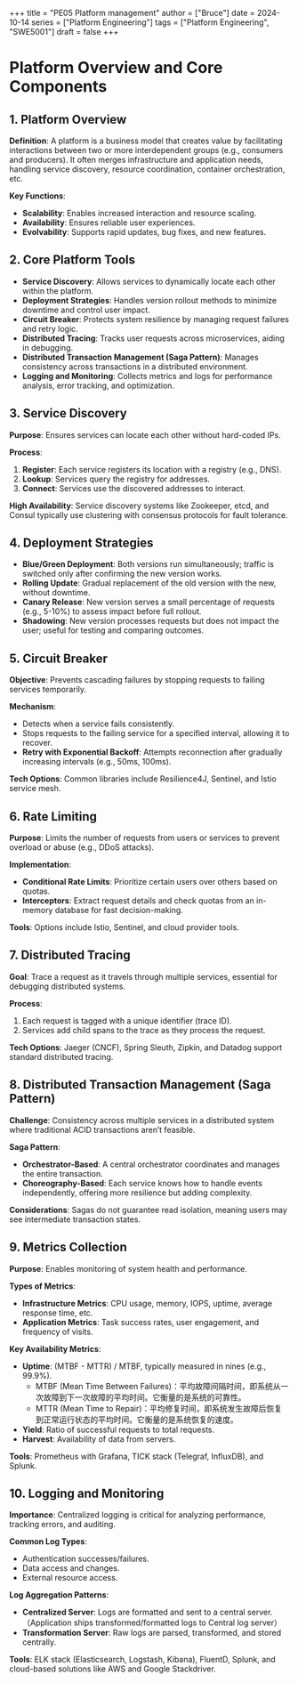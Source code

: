 +++
title = "PE05 Platform management"
author = ["Bruce"]
date = 2024-10-14
series = ["Platform Engineering"]
tags = ["Platform Engineering", "SWE5001"]
draft = false
+++

# Platform Overview and Core Components

## 1. Platform Overview
**Definition**: A platform is a business model that creates value by facilitating interactions between two or more interdependent groups (e.g., consumers and producers). It often merges infrastructure and application needs, handling service discovery, resource coordination, container orchestration, etc.

**Key Functions**:
- **Scalability**: Enables increased interaction and resource scaling.
- **Availability**: Ensures reliable user experiences.
- **Evolvability**: Supports rapid updates, bug fixes, and new features.

## 2. Core Platform Tools
- **Service Discovery**: Allows services to dynamically locate each other within the platform.
- **Deployment Strategies**: Handles version rollout methods to minimize downtime and control user impact.
- **Circuit Breaker**: Protects system resilience by managing request failures and retry logic.
- **Distributed Tracing**: Tracks user requests across microservices, aiding in debugging.
- **Distributed Transaction Management (Saga Pattern)**: Manages consistency across transactions in a distributed environment.
- **Logging and Monitoring**: Collects metrics and logs for performance analysis, error tracking, and optimization.

## 3. Service Discovery
**Purpose**: Ensures services can locate each other without hard-coded IPs.

**Process**:
1. **Register**: Each service registers its location with a registry (e.g., DNS).
2. **Lookup**: Services query the registry for addresses.
3. **Connect**: Services use the discovered addresses to interact.

**High Availability**: Service discovery systems like Zookeeper, etcd, and Consul typically use clustering with consensus protocols for fault tolerance.

## 4. Deployment Strategies
- **Blue/Green Deployment**: Both versions run simultaneously; traffic is switched only after confirming the new version works.
- **Rolling Update**: Gradual replacement of the old version with the new, without downtime.
- **Canary Release**: New version serves a small percentage of requests (e.g., 5-10%) to assess impact before full rollout.
- **Shadowing**: New version processes requests but does not impact the user; useful for testing and comparing outcomes.

## 5. Circuit Breaker
**Objective**: Prevents cascading failures by stopping requests to failing services temporarily.

**Mechanism**:
- Detects when a service fails consistently.
- Stops requests to the failing service for a specified interval, allowing it to recover.
- **Retry with Exponential Backoff**: Attempts reconnection after gradually increasing intervals (e.g., 50ms, 100ms).

**Tech Options**: Common libraries include Resilience4J, Sentinel, and Istio service mesh.

## 6. Rate Limiting
**Purpose**: Limits the number of requests from users or services to prevent overload or abuse (e.g., DDoS attacks).

**Implementation**:
- **Conditional Rate Limits**: Prioritize certain users over others based on quotas.
- **Interceptors**: Extract request details and check quotas from an in-memory database for fast decision-making.

**Tools**: Options include Istio, Sentinel, and cloud provider tools.

## 7. Distributed Tracing
**Goal**: Trace a request as it travels through multiple services, essential for debugging distributed systems.

**Process**:
1. Each request is tagged with a unique identifier (trace ID).
2. Services add child spans to the trace as they process the request.

**Tech Options**: Jaeger (CNCF), Spring Sleuth, Zipkin, and Datadog support standard distributed tracing.

## 8. Distributed Transaction Management (Saga Pattern)
**Challenge**: Consistency across multiple services in a distributed system where traditional ACID transactions aren’t feasible.

**Saga Pattern**:
- **Orchestrator-Based**: A central orchestrator coordinates and manages the entire transaction.
- **Choreography-Based**: Each service knows how to handle events independently, offering more resilience but adding complexity.

**Considerations**: Sagas do not guarantee read isolation, meaning users may see intermediate transaction states.

## 9. Metrics Collection
**Purpose**: Enables monitoring of system health and performance.

**Types of Metrics**:
- **Infrastructure Metrics**: CPU usage, memory, IOPS, uptime, average response time, etc.
- **Application Metrics**: Task success rates, user engagement, and frequency of visits.

**Key Availability Metrics**:
- **Uptime**: (MTBF - MTTR) / MTBF, typically measured in nines (e.g., 99.9%). 
    - MTBF (Mean Time Between Failures)：平均故障间隔时间，即系统从一次故障到下一次故障的平均时间。它衡量的是系统的可靠性。
    - MTTR (Mean Time to Repair)：平均修复时间，即系统发生故障后恢复到正常运行状态的平均时间。它衡量的是系统恢复的速度。
- **Yield**: Ratio of successful requests to total requests.
- **Harvest**: Availability of data from servers.

**Tools**: Prometheus with Grafana, TICK stack (Telegraf, InfluxDB), and Splunk.

## 10. Logging and Monitoring
**Importance**: Centralized logging is critical for analyzing performance, tracking errors, and auditing.

**Common Log Types**:
- Authentication successes/failures.
- Data access and changes.
- External resource access.

**Log Aggregation Patterns**:
- **Centralized Server**: Logs are formatted and sent to a central server. （Application ships transformed/formatted logs to Central log server）
- **Transformation Server**: Raw logs are parsed, transformed, and stored centrally. 

**Tools**: ELK stack (Elasticsearch, Logstash, Kibana), FluentD, Splunk, and cloud-based solutions like AWS and Google Stackdriver.
